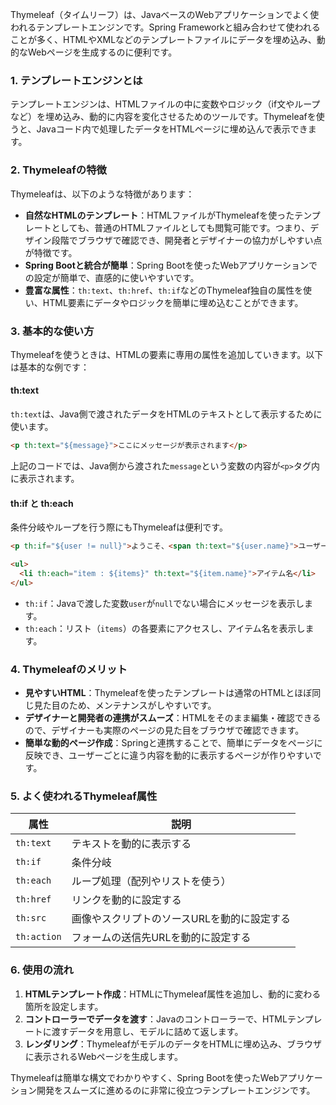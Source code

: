 Thymeleaf（タイムリーフ）は、JavaベースのWebアプリケーションでよく使われるテンプレートエンジンです。Spring Frameworkと組み合わせて使われることが多く、HTMLやXMLなどのテンプレートファイルにデータを埋め込み、動的なWebページを生成するのに便利です。

### 1. テンプレートエンジンとは
テンプレートエンジンは、HTMLファイルの中に変数やロジック（if文やループなど）を埋め込み、動的に内容を変化させるためのツールです。Thymeleafを使うと、Javaコード内で処理したデータをHTMLページに埋め込んで表示できます。

### 2. Thymeleafの特徴
Thymeleafは、以下のような特徴があります：

- **自然なHTMLのテンプレート**：HTMLファイルがThymeleafを使ったテンプレートとしても、普通のHTMLファイルとしても閲覧可能です。つまり、デザイン段階でブラウザで確認でき、開発者とデザイナーの協力がしやすい点が特徴です。
- **Spring Bootと統合が簡単**：Spring Bootを使ったWebアプリケーションでの設定が簡単で、直感的に使いやすいです。
- **豊富な属性**：`th:text`、`th:href`、`th:if`などのThymeleaf独自の属性を使い、HTML要素にデータやロジックを簡単に埋め込むことができます。

### 3. 基本的な使い方
Thymeleafを使うときは、HTMLの要素に専用の属性を追加していきます。以下は基本的な例です：

#### th:text
`th:text`は、Java側で渡されたデータをHTMLのテキストとして表示するために使います。

```html
<p th:text="${message}">ここにメッセージが表示されます</p>
```

上記のコードでは、Java側から渡された`message`という変数の内容が`<p>`タグ内に表示されます。

#### th:if と th:each
条件分岐やループを行う際にもThymeleafは便利です。

```html
<p th:if="${user != null}">ようこそ、<span th:text="${user.name}">ユーザー名</span>さん！</p>

<ul>
  <li th:each="item : ${items}" th:text="${item.name}">アイテム名</li>
</ul>
```

- `th:if`：Javaで渡した変数`user`が`null`でない場合にメッセージを表示します。
- `th:each`：リスト（`items`）の各要素にアクセスし、アイテム名を表示します。

### 4. Thymeleafのメリット
- **見やすいHTML**：Thymeleafを使ったテンプレートは通常のHTMLとほぼ同じ見た目のため、メンテナンスがしやすいです。
- **デザイナーと開発者の連携がスムーズ**：HTMLをそのまま編集・確認できるので、デザイナーも実際のページの見た目をブラウザで確認できます。
- **簡単な動的ページ作成**：Springと連携することで、簡単にデータをページに反映でき、ユーザーごとに違う内容を動的に表示するページが作りやすいです。

### 5. よく使われるThymeleaf属性
| 属性       | 説明 |
|------------|------------------------------------------------|
| `th:text`  | テキストを動的に表示する                         |
| `th:if`    | 条件分岐                                       |
| `th:each`  | ループ処理（配列やリストを使う）               |
| `th:href`  | リンクを動的に設定する                          |
| `th:src`   | 画像やスクリプトのソースURLを動的に設定する     |
| `th:action`| フォームの送信先URLを動的に設定する             |

### 6. 使用の流れ
1. **HTMLテンプレート作成**：HTMLにThymeleaf属性を追加し、動的に変わる箇所を設定します。
2. **コントローラーでデータを渡す**：Javaのコントローラーで、HTMLテンプレートに渡すデータを用意し、モデルに詰めて返します。
3. **レンダリング**：ThymeleafがモデルのデータをHTMLに埋め込み、ブラウザに表示されるWebページを生成します。

Thymeleafは簡単な構文でわかりやすく、Spring Bootを使ったWebアプリケーション開発をスムーズに進めるのに非常に役立つテンプレートエンジンです。
